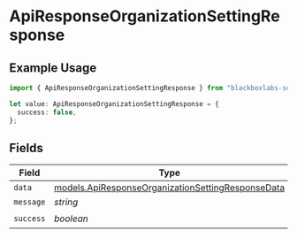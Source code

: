 # ApiResponseOrganizationSettingResponse

## Example Usage

```typescript
import { ApiResponseOrganizationSettingResponse } from "blackboxlabs-sdk/models";

let value: ApiResponseOrganizationSettingResponse = {
  success: false,
};
```

## Fields

| Field                                                                                                        | Type                                                                                                         | Required                                                                                                     | Description                                                                                                  |
| ------------------------------------------------------------------------------------------------------------ | ------------------------------------------------------------------------------------------------------------ | ------------------------------------------------------------------------------------------------------------ | ------------------------------------------------------------------------------------------------------------ |
| `data`                                                                                                       | [models.ApiResponseOrganizationSettingResponseData](../models/apiresponseorganizationsettingresponsedata.md) | :heavy_minus_sign:                                                                                           | N/A                                                                                                          |
| `message`                                                                                                    | *string*                                                                                                     | :heavy_minus_sign:                                                                                           | N/A                                                                                                          |
| `success`                                                                                                    | *boolean*                                                                                                    | :heavy_check_mark:                                                                                           | N/A                                                                                                          |